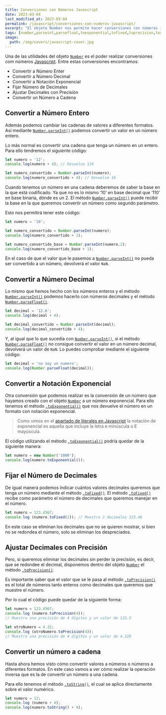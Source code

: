 ```yaml
---
title: Conversiones con Números Javascript
date: 2023-03-04
last_modified_at: 2023-03-04
permalink: /javascript/conversiones-con-numeros-javascript/
excerpt: "El objeto Number nos permite hacer conversiones con números Javascript y obtener enteros, decimales, exponenciales,…"
tags: [number,parseint,parsefloat,toexponential,tofixed,toprecision,tostring]
image:
  path: /img/covers/javascript-cover.jpg
---
```


Una de las utilidades del objeto [`Number`](https://www.w3api.com/Javascript/Number/) es el poder realizar conversiones com números [Javascript](https://www.manualweb.net/javascript). Entre estas conversiones encontramos:

- Convertir a Número Enter
- Convertir a Número Decimal
- Convertir a Notación Exponencial
- Fijar Número de Decimales
- Ajustar Decimales con Precisión
- Convertir un Número a Cadena

## Convertir a Número Entero


Además podemos cambiar las cadenas de valores a diferentes formatos. Así mediante [`Number.parseInt()`](https://www.w3api.com/Javascript/Number/parseInt) podemos convertir un valor en un número entero.


Lo más normal es convertir una cadena que tenga un número en un entero. Para ello tendremos el siguiente código:


```javascript
let numero = '12';
console.log(numero + 4); // Devuelve 124

let numero_convertido = Number.parseInt(numero);
console.log(numero_convertido + 4); // Devuelve 16
```


Cuando tenemos un número en una cadena deberemos de saber la base en la que está codificado. Ya que no es lo mismo ‘10’ en base decimal que ‘110’ en base binaria, dónde es un 2. El método [`Number.parseInt()`](https://www.w3api.com/Javascript/Number/parseInt) puede recibir la base en la que queremos convertir un número como segundo parámetro.


Esto nos permitirá tener este código:


```javascript
let numero = '10';

let numero_convertido = Number.parseInt(numero);
console.log(numero_convertido + 1);

let numero_convertido_base = Number.parseInt(numero,2);
console.log(numero_convertido_base + 1);
```


En el caso de que el valor que le pasemos a [`Number.parseInt()`](https://www.w3api.com/Javascript/Number/parseInt)  no pueda ser convertido a un número, devolverá el valor `NaN`.


## Convertir a Número Decimal


Lo mismo que hemos hecho con los números enteros y el método [`Number.parseInt()`](https://www.w3api.com/Javascript/Number/parseInt) podemos hacerlo con números decimales y el método [`Number.parseFloat()`](https://www.w3api.com/Javascript/Number/parseFloat).


```javascript
let decimal = '12.6';
console.log(decimal + 4);

let decimal_convertido = Number.parseInt(decimal);
console.log(decimal_convertido + 4);
```


Y, al igual que lo que sucedía con [`Number.parseInt()`](https://www.w3api.com/Javascript/Number/parseInt), si el método [`Number.parseFloat()`](https://www.w3api.com/Javascript/Number/parseFloat) no consigue convertir el valor en un número decimal, devolverá un valor de `NaN`. Lo puedes comprobar mediante el siguiente código:


```javascript
let decimal = 'no soy un numero';
console.log(Number.parseFloat(decimal));
```


## Convertir a Notación Exponencial


Otra conversión que podemos realizar es la conversión de un número que hayamos creado con el objeto [`Number`](https://www.w3api.com/Javascript/Number/) a un número exponencial. Para ello tenemos el método [`.toExponential()`](https://www.w3api.com/Javascript/Number/toExponential) que nos devuelve el número en un formato con notación exponencial.


> Como vimos en el [apartado de literales en Javascript](https://manualweb.net/javascript/numeros-javascript/#n%C3%BAmeros-exponenciales) la notación de exponencial es aquella que incluye la letra e minúscula o E mayúscula.


El código utilizando el método [`.toExponential()`](https://www.w3api.com/Javascript/Number/toExponential) podría quedar de la siguiente manera:


```javascript
let numero = new Number('1000');
console.log(numero.toExponential());
```


## Fijar el Número de Decimales


De igual manera podemos indicar cuántos valores decimales queremos que tenga un número mediante el método [`.toFixed()`](https://www.w3api.com/Javascript/Number/toFixed). El método [`.toFixed()`](https://www.w3api.com/Javascript/Number/toFixed) recibe como parámetro el número de decimales que queremos manejar en el número.


```javascript
let numero = 123.4567;
console.log (numero.toFixed(2)); // Muestra 2 decimales 123.46
```


En este caso se eliminan los decimales que no se quieren mostrar, si bien no se redondea el número, solo se eliminan los despreciados.


## Ajustar Decimales con Precisión


Pero, si queremos eliminar los decimales sin perder la precisión, es decir, que se redondee el decimal, disponemos dentro del objeto [`Number`](https://www.w3api.com/Javascript/Number/) el método [`.toPrecision()`](https://www.w3api.com/Javascript/Number/toPrecision).


Es importante saber que el valor que se le pasa al método [`.toPrecision()`](https://www.w3api.com/Javascript/Number/toPrecision) es el total de números tanto enteros como decimales que queremos que muestre el número.


Por lo cual el código puede quedar de la siguiente forma:


```javascript
let numero = 123.4567;
console.log (numero.toPrecision(4));
// Muestra una precisión de 4 dígitos y un valor de 123.5

let otroNumero = 4.32;
console.log (otroNumero.toPrecision(4));
// Muestra una precisión de 4 dígitos y un valor de 4.320
```


## Convertir un número a cadena


Hasta ahora hemos visto cómo convertir valores a números o números a diferentes formatos. En este caso vamos a ver cómo realizar la operación inversa que es la de convertir un número a una cadena.


Para ello tenemos el método [`.toString()`](https://w3api.com/Javascript/Number/toString), el cual se aplica directamente sobre el valor numérico.


```javascript
let numero = 12;
console.log (numero + 4);
console.log(numero.toString() + 4);
```

